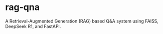 # rag-qna
A Retrieval-Augmented Generation (RAG) based Q&amp;A system using FAISS, DeepSeek R1, and FastAPI.
